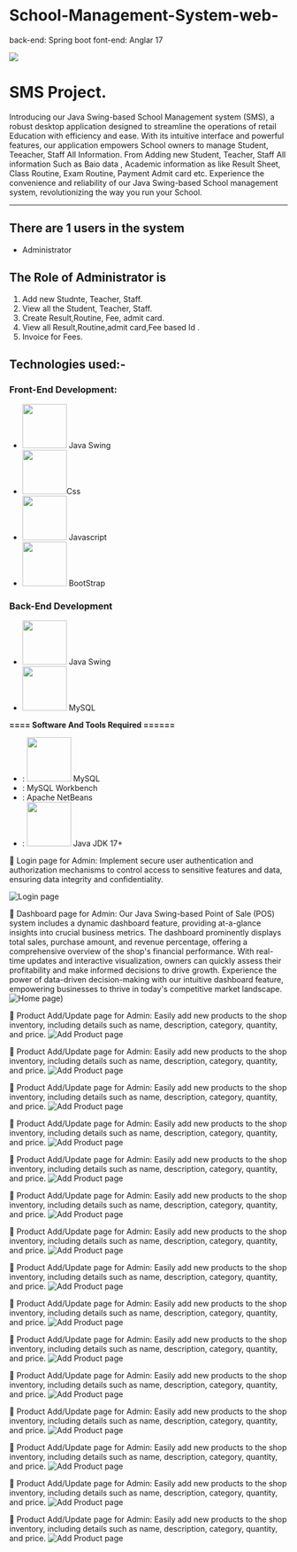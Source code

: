 # School-Management-System-web-
back-end: Spring boot  font-end: Anglar 17


<img src="https://github.com/MDFAYSALHOSSAIN019/School_Management_System-Swing-/blob/main/Sweing%20project%20sereenshot-20240320T162315Z-001/Sweing%20project%20sereenshot/1.png
">
# SMS Project.
Introducing our Java Swing-based School Management system (SMS), a robust desktop application designed to streamline the operations of retail Education with efficiency and ease. With its intuitive interface and powerful features, our application empowers School owners to manage Student, Teeacher, Staff All Information. From Adding new Student, Teacher, Staff All information Such as Baio data , Academic information as like Result Sheet, Class Routine, Exam Routine, Payment Admit card etc. Experience the convenience and reliability of our Java Swing-based School management system, revolutionizing the way you run your School.
-----------------   ---------------------------------------------
## There are 1 users in the system

- Administrator

## The Role of Administrator is
1. Add new Studnte, Teacher, Staff.
2. View all the Student, Teacher, Staff.
3. Create Result,Routine, Fee, admit card.
4. View all Result,Routine,admit card,Fee based Id .
5. Invoice for Fees.


## Technologies used:-
### Front-End Development:
-  [<img src="Screenshot/Swing.png" width="80" height="80">](https://docs.oracle.com/javase/tutorial/uiswing/) Java Swing
-  [<img src="https://github.com/fatemazohor/fatemazohor/blob/main/svg/css3.svg" width="80" height="80">](https://github.com/fatemazohor)Css
-  [<img src="https://github.com/fatemazohor/fatemazohor/blob/main/svg/javascript.svg" width="80" height="80">](https://github.com/fatemazohor) Javascript
- [<img src="https://github.com/fatemazohor/fatemazohor/blob/main/svg/bootstrap-logo-shadow.png" width="80" height="80">](https://github.com/fatemazohor) BootStrap
### Back-End Development
-  [<img src="Screenshot/Swing.png" width="80" height="80">](https://github.com/fatemazohor) Java Swing
-  [<img src="Screenshot/mysql.png" width="80" height="80">](https://github.com/fatemazohor) MySQL

**==== Software And Tools Required ======**
- :  [<img src="Screenshot/mysql.png" width="80" height="80">](https://github.com/fatemazohor) MySQL
- :  MySQL Workbench
- :  Apache NetBeans
- :  [<img src="Screenshot/Java.png" width="80" height="80">](https://www.java.com/en/download/help/whatis_java.html) Java JDK 17+
  
:pushpin: Login page for Admin:
Implement secure user authentication and authorization mechanisms to control access to sensitive features and data, ensuring data integrity and confidentiality.

![ Login page](https://github.com/MDFAYSALHOSSAIN019/School-Management-System-web-/blob/main/Spring%20Boot%20Screen%20sort/login.jpg?raw=true)

:pushpin: Dashboard page for Admin:
Our Java Swing-based Point of Sale (POS) system includes a dynamic dashboard feature, providing at-a-glance insights into crucial business metrics. The dashboard prominently displays total sales, purchase amount, and revenue percentage, offering a comprehensive overview of the shop's financial performance. With real-time updates and interactive visualization, owners can quickly assess their profitability and make informed decisions to drive growth. Experience the power of data-driven decision-making with our intuitive dashboard feature, empowering businesses to thrive in today's competitive market landscape.
![ Home page](https://github.com/MDFAYSALHOSSAIN019/School-Management-System-web-/blob/main/Spring%20Boot%20Screen%20sort/1.png?raw=true))


:pushpin: Product Add/Update page for Admin:
Easily add new products to the shop inventory, including details such as name, description, category, quantity, and price.
![ Add Product page](https://github.com/MDFAYSALHOSSAIN019/School-Management-System-web-/blob/main/Spring%20Boot%20Screen%20sort/screencapture-localhost-4200-stadd-2024-04-21-13_23_39.png?raw=true)

:pushpin: Product Add/Update page for Admin:
Easily add new products to the shop inventory, including details such as name, description, category, quantity, and price.
![ Add Product page](https://github.com/MDFAYSALHOSSAIN019/School-Management-System-web-/blob/main/Spring%20Boot%20Screen%20sort/screencapture-localhost-4200-stview-2024-04-21-13_57_19.png?raw=true)

:pushpin: Product Add/Update page for Admin:
Easily add new products to the shop inventory, including details such as name, description, category, quantity, and price.
![ Add Product page](https://github.com/MDFAYSALHOSSAIN019/School-Management-System-web-/blob/main/Spring%20Boot%20Screen%20sort/screencapture-localhost-4200-teadd-2024-04-21-13_57_36.png?raw=true)

:pushpin: Product Add/Update page for Admin:
Easily add new products to the shop inventory, including details such as name, description, category, quantity, and price.
![ Add Product page](https://github.com/MDFAYSALHOSSAIN019/School-Management-System-web-/blob/main/Spring%20Boot%20Screen%20sort/screencapture-localhost-4200-teview-2024-04-21-13_58_00.png?raw=true)

:pushpin: Product Add/Update page for Admin:
Easily add new products to the shop inventory, including details such as name, description, category, quantity, and price.
![ Add Product page](https://github.com/MDFAYSALHOSSAIN019/School-Management-System-web-/blob/main/Spring%20Boot%20Screen%20sort/screencapture-localhost-4200-resultadd-2024-04-21-14_00_41.png?raw=true)

:pushpin: Product Add/Update page for Admin:
Easily add new products to the shop inventory, including details such as name, description, category, quantity, and price.
![ Add Product page](https://github.com/MDFAYSALHOSSAIN019/School-Management-System-web-/blob/main/Spring%20Boot%20Screen%20sort/screencapture-localhost-4200-resultview-2024-04-21-14_03_15.png?raw=true)

:pushpin: Product Add/Update page for Admin:
Easily add new products to the shop inventory, including details such as name, description, category, quantity, and price.
![ Add Product page](https://github.com/MDFAYSALHOSSAIN019/School-Management-System-web-/blob/main/Spring%20Boot%20Screen%20sort/screencapture-localhost-4200-resultprofile-1-2024-04-21-14_03_48.png?raw=true)

:pushpin: Product Add/Update page for Admin:
Easily add new products to the shop inventory, including details such as name, description, category, quantity, and price.
![ Add Product page](https://github.com/MDFAYSALHOSSAIN019/School-Management-System-web-/blob/main/Spring%20Boot%20Screen%20sort/screencapture-localhost-4200-fee-2024-04-21-14_04_41.png?raw=true)

:pushpin: Product Add/Update page for Admin:
Easily add new products to the shop inventory, including details such as name, description, category, quantity, and price.
![ Add Product page](https://github.com/MDFAYSALHOSSAIN019/School-Management-System-web-/blob/main/Spring%20Boot%20Screen%20sort/screencapture-localhost-4200-fee-2024-04-21-14_06_02.png?raw=true)

:pushpin: Product Add/Update page for Admin:
Easily add new products to the shop inventory, including details such as name, description, category, quantity, and price.
![ Add Product page](https://github.com/MDFAYSALHOSSAIN019/School-Management-System-web-/blob/main/Spring%20Boot%20Screen%20sort/screencapture-localhost-4200-classrutineadd-2024-04-21-13_58_46.png?raw=true)

:pushpin: Product Add/Update page for Admin:
Easily add new products to the shop inventory, including details such as name, description, category, quantity, and price.
![ Add Product page](https://github.com/MDFAYSALHOSSAIN019/School-Management-System-web-/blob/main/Spring%20Boot%20Screen%20sort/screencapture-localhost-4200-classrutineview-2024-04-21-13_59_18.png?raw=true)

:pushpin: Product Add/Update page for Admin:
Easily add new products to the shop inventory, including details such as name, description, category, quantity, and price.
![ Add Product page](https://github.com/MDFAYSALHOSSAIN019/School-Management-System-web-/blob/main/Spring%20Boot%20Screen%20sort/screencapture-localhost-4200-examrutineadd-2024-04-21-13_59_43.png?raw=true)

:pushpin: Product Add/Update page for Admin:
Easily add new products to the shop inventory, including details such as name, description, category, quantity, and price.
![ Add Product page](https://github.com/MDFAYSALHOSSAIN019/School-Management-System-web-/blob/main/Spring%20Boot%20Screen%20sort/screencapture-localhost-4200-subjectadd-2024-04-21-14_14_02.png?raw=true)

:pushpin: Product Add/Update page for Admin:
Easily add new products to the shop inventory, including details such as name, description, category, quantity, and price.
![ Add Product page](https://github.com/MDFAYSALHOSSAIN019/School-Management-System-web-/blob/main/Spring%20Boot%20Screen%20sort/screencapture-localhost-4200-stattendanceadd-2024-04-21-14_11_00.png?raw=true)

:pushpin: Product Add/Update page for Admin:
Easily add new products to the shop inventory, including details such as name, description, category, quantity, and price.
![ Add Product page](https://github.com/MDFAYSALHOSSAIN019/School-Management-System-web-/blob/main/Spring%20Boot%20Screen%20sort/screencapture-localhost-4200-syllabusadd-2024-04-21-14_08_25.png?raw=true)
